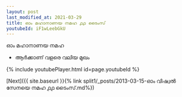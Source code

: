 ```yaml
---
layout: post
last_modified_at: 2021-03-29
title: ഓം മഹാനാണയ നമഹ ൧൧ ടൈംസ്
youtubeId: iF1wLeebGkU
---
```

 
 
 ഓം മഹാനാണയ നമഹ 
 
 -  ആർക്കാണ് വളരെ വലിയ മുഖം 
 
  
 
  
 
 
 
 
 
 


{% include youtubePlayer.html id=page.youtubeId %}
 
[Next]({{ site.baseurl }}{% link  split1/_posts/2013-03-15-ഓം വിഷ്വൽ സേനയെ നമഹ ൧൧ ടൈംസ്.md%})
 
